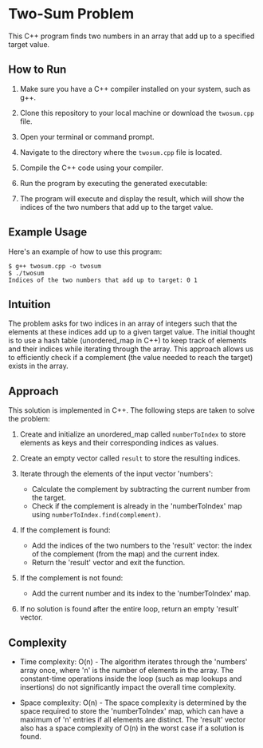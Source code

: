 # Two-Sum Problem

This C++ program finds two numbers in an array that add up to a specified target value.

## How to Run

1. Make sure you have a C++ compiler installed on your system, such as g++.

2. Clone this repository to your local machine or download the `twosum.cpp` file.

3. Open your terminal or command prompt.

4. Navigate to the directory where the `twosum.cpp` file is located.

5. Compile the C++ code using your compiler.

6. Run the program by executing the generated executable:

7. The program will execute and display the result, which will show the indices of the two numbers that add up to the target value.

## Example Usage

Here's an example of how to use this program:

```shell
$ g++ twosum.cpp -o twosum
$ ./twosum
Indices of the two numbers that add up to target: 0 1
```

## Intuition
The problem asks for two indices in an array of integers such that the elements at these indices add up to a given target value. The initial thought is to use a hash table (unordered_map in C++) to keep track of elements and their indices while iterating through the array. This approach allows us to efficiently check if a complement (the value needed to reach the target) exists in the array.

## Approach
This solution is implemented in C++. The following steps are taken to solve the problem:

1. Create and initialize an unordered_map called `numberToIndex` to store elements as keys and their corresponding indices as values.

2. Create an empty vector called `result` to store the resulting indices.

3. Iterate through the elements of the input vector 'numbers':
   - Calculate the complement by subtracting the current number from the target.
   - Check if the complement is already in the 'numberToIndex' map using `numberToIndex.find(complement)`.

4. If the complement is found:
   - Add the indices of the two numbers to the 'result' vector: the index of the complement (from the map) and the current index.
   - Return the 'result' vector and exit the function.

5. If the complement is not found:
   - Add the current number and its index to the 'numberToIndex' map.

6. If no solution is found after the entire loop, return an empty 'result' vector.

## Complexity
- Time complexity: O(n) - The algorithm iterates through the 'numbers' array once, where 'n' is the number of elements in the array. The constant-time operations inside the loop (such as map lookups and insertions) do not significantly impact the overall time complexity.

- Space complexity: O(n) - The space complexity is determined by the space required to store the 'numberToIndex' map, which can have a maximum of 'n' entries if all elements are distinct. The 'result' vector also has a space complexity of O(n) in the worst case if a solution is found.





